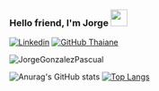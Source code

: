 ### Hello friend, I'm Jorge <img src="https://raw.githubusercontent.com/iampavangandhi/iampavangandhi/master/gifs/Hi.gif" width="30px">   

[![Linkedin](https://img.shields.io/badge/-LinkedIn-222222?style=flat-square&logo=Linkedin&logoColor=white&link=https://www.linkedin.com/in/engincan-veske-b4a75b145/)](https://www.linkedin.com/in/jorge-gonz%C3%A1lez-pascual-3a539620b/)
[![GitHub Thaiane](https://img.shields.io/github/followers/JorgeGonzalezPascual?label=follow&style=social)](https://github.com/JorgeGonzalezPascual)

<img src="https://komarev.com/ghpvc/?username=JorgeGonzalezPascual&label=Profile%20views&color=59405c&style=flat" alt="JorgeGonzalezPascual" />

![Anurag's GitHub stats](https://github-readme-stats.vercel.app/api?username=JorgeGonzalezPascual&theme=radical&show_icons=true) 
[![Top Langs](https://github-readme-stats.vercel.app/api/top-langs/?username=JorgeGonzalezPascual&theme=radical&layout=compact)](https://github.com/anuraghazra/github-readme-stats)
